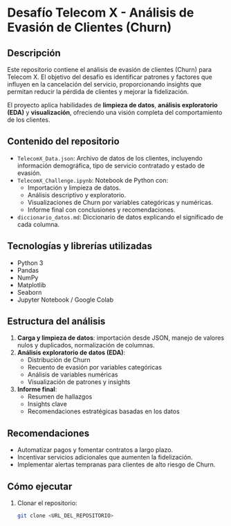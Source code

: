 # Desafío Telecom X - Análisis de Evasión de Clientes (Churn)

## Descripción
Este repositorio contiene el análisis de evasión de clientes (Churn) para Telecom X. El objetivo del desafío es identificar patrones y factores que influyen en la cancelación del servicio, proporcionando insights que permitan reducir la pérdida de clientes y mejorar la fidelización.

El proyecto aplica habilidades de **limpieza de datos**, **análisis exploratorio (EDA)** y **visualización**, ofreciendo una visión completa del comportamiento de los clientes.

## Contenido del repositorio
- `TelecomX_Data.json`: Archivo de datos de los clientes, incluyendo información demográfica, tipo de servicio contratado y estado de evasión.
- `TelecomX_Challenge.ipynb`: Notebook de Python con:
  - Importación y limpieza de datos.
  - Análisis descriptivo y exploratorio.
  - Visualizaciones de Churn por variables categóricas y numéricas.
  - Informe final con conclusiones y recomendaciones.
- `diccionario_datos.md`: Diccionario de datos explicando el significado de cada columna.

## Tecnologías y librerías utilizadas
- Python 3
- Pandas
- NumPy
- Matplotlib
- Seaborn
- Jupyter Notebook / Google Colab

## Estructura del análisis
1. **Carga y limpieza de datos**: importación desde JSON, manejo de valores nulos y duplicados, normalización de columnas.
2. **Análisis exploratorio de datos (EDA)**:
   - Distribución de Churn
   - Recuento de evasión por variables categóricas
   - Análisis de variables numéricas
   - Visualización de patrones y insights
3. **Informe final**:
   - Resumen de hallazgos
   - Insights clave
   - Recomendaciones estratégicas basadas en los datos

## Recomendaciones
- Automatizar pagos y fomentar contratos a largo plazo.
- Incentivar servicios adicionales que aumenten la fidelización.
- Implementar alertas tempranas para clientes de alto riesgo de Churn.

## Cómo ejecutar
1. Clonar el repositorio:  
   ```bash
   git clone <URL_DEL_REPOSITORIO>

